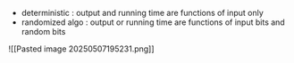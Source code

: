 - deterministic : output and running time are functions of input only 
- randomized algo : output or running time are functions of input bits and random bits 

![[Pasted image 20250507195231.png]]
